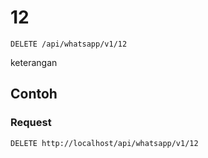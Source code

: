 # 12
```http
DELETE /api/whatsapp/v1/12
```
keterangan
## Contoh
### Request
```http
DELETE http://localhost/api/whatsapp/v1/12

```
